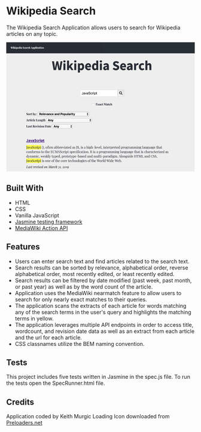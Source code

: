# Wikipedia Search

The Wikipedia Search Application allows users to search for Wikipedia articles on any topic. 

<img src='screenshot.png' width='514px' height='346px'>

## Built With

* HTML
* CSS
* Vanilla JavaScript
* [Jasmine testing framework](https://jasmine.github.io/)
* [MediaWiki Action API](https://www.mediawiki.org/wiki/API:Main_page)


## Features

* Users can enter search text and find articles related to the search text.
* Search results can be sorted by relevance, alphabetical order, reverse alphabetical order, most recently edited, or least recently edited.
* Search results can be filtered by date modified (past week, past month, or past year) as well as by the word count of the article.
* Application uses the MediaWiki nearmatch feature to allow users to search for only nearly exact matches to their queries.
* The application scans the extracts of each article for words matching any of the search terms in the user's query and highlights the matching terms in yellow.
* The application leverages multiple API endpoints in order to access title, wordcount, and revision date data as well as an extract from each article and the url for each article.
* CSS classnames utilize the BEM naming convention.

## Tests

This project includes five tests written in Jasmine in the spec.js file.  To run the tests open the SpecRunner.html file.

## Credits
Application coded by Keith Murgic
Loading Icon downloaded from [Preloaders.net](https://icons8.com/preloaders/)